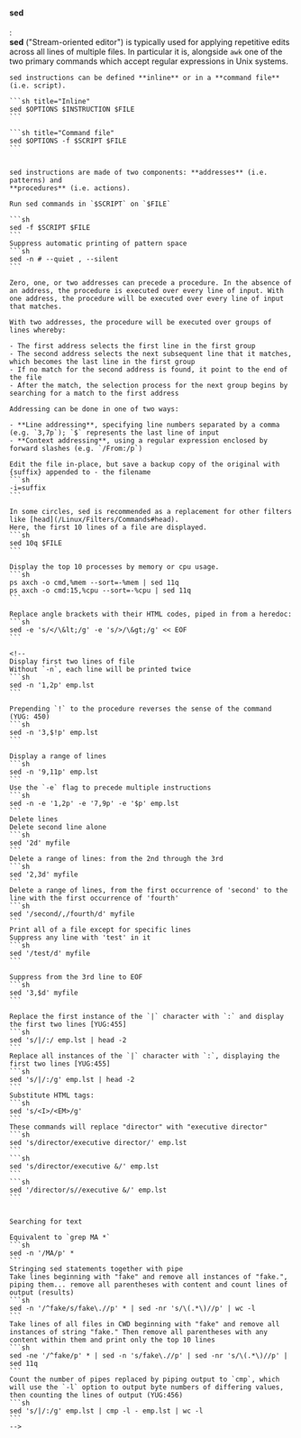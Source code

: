 #### sed
:   
    **sed** ("Stream-oriented editor") is typically used for applying repetitive edits across all lines of multiple files. In particular it is, alongside `awk` one of the two primary commands which accept regular expressions in Unix systems. 
    
    sed instructions can be defined **inline** or in a **command file** (i.e. script).
    
    ```sh title="Inline"
    sed $OPTIONS $INSTRUCTION $FILE
    ```

    ```sh title="Command file"
    sed $OPTIONS -f $SCRIPT $FILE
    ```
    

    sed instructions are made of two components: **addresses** (i.e. patterns) and
    **procedures** (i.e. actions).

    Run sed commands in `$SCRIPT` on `$FILE`

    ```sh
    sed -f $SCRIPT $FILE
    ```
    Suppress automatic printing of pattern space
    ```sh
    sed -n # --quiet , --silent
    ```
    
    Zero, one, or two addresses can precede a procedure. In the absence of an address, the procedure is executed over every line of input. With one address, the procedure will be executed over every line of input that matches.

    With two addresses, the procedure will be executed over groups of lines whereby:

    - The first address selects the first line in the first group
    - The second address selects the next subsequent line that it matches, which becomes the last line in the first group
    - If no match for the second address is found, it point to the end of the file
    - After the match, the selection process for the next group begins by searching for a match to the first address

    Addressing can be done in one of two ways:

    - **Line addressing**, specifying line numbers separated by a comma (e.g. `3,7p`); `$` represents the last line of input
    - **Context addressing**, using a regular expression enclosed by forward slashes (e.g. `/From:/p`)

    Edit the file in-place, but save a backup copy of the original with {suffix} appended to - the filename
    ```sh
    -i=suffix
    ```

    In some circles, sed is recommended as a replacement for other filters like [head](/Linux/Filters/Commands#head).
    Here, the first 10 lines of a file are displayed.
    ```sh
    sed 10q $FILE
    ```

    Display the top 10 processes by memory or cpu usage.
    ```sh
    ps axch -o cmd,%mem --sort=-%mem | sed 11q
    ps axch -o cmd:15,%cpu --sort=-%cpu | sed 11q
    ```

    Replace angle brackets with their HTML codes, piped in from a heredoc:
    ```sh
    sed -e 's/</\&lt;/g' -e 's/>/\&gt;/g' << EOF
    ```

    <!-- 
    Display first two lines of file
    Without `-n`, each line will be printed twice
    ```sh
    sed -n '1,2p' emp.lst
    ```

    Prepending `!` to the procedure reverses the sense of the command (YUG: 450)
    ```sh
    sed -n '3,$!p' emp.lst
    ```
    
    Display a range of lines
    ```sh
    sed -n '9,11p' emp.lst
    ```
    Use the `-e` flag to precede multiple instructions
    ```sh
    sed -n -e '1,2p' -e '7,9p' -e '$p' emp.lst
    ```
    Delete lines
    Delete second line alone
    ```sh
    sed '2d' myfile
    ```
    Delete a range of lines: from the 2nd through the 3rd
    ```sh
    sed '2,3d' myfile
    ```
    Delete a range of lines, from the first occurrence of 'second' to the line with the first occurrence of 'fourth'
    ```sh
    sed '/second/,/fourth/d' myfile
    ```
    Print all of a file except for specific lines
    Suppress any line with 'test' in it
    ```sh
    sed '/test/d' myfile
    ```

    Suppress from the 3rd line to EOF
    ```sh
    sed '3,$d' myfile
    ```
    
    Replace the first instance of the `|` character with `:` and display the first two lines [YUG:455]
    ```sh
    sed 's/|/:/ emp.lst | head -2
    ```
    Replace all instances of the `|` character with `:`, displaying the first two lines [YUG:455]
    ```sh
    sed 's/|/:/g' emp.lst | head -2
    ```
    Substitute HTML tags:
    ```sh
    sed 's/<I>/<EM>/g'
    ```
    These commands will replace "director" with "executive director"
    ```sh
    sed 's/director/executive director/' emp.lst
    ```
    ```sh
    sed 's/director/executive &/' emp.lst
    ```
    ```sh
    sed '/director/s//executive &/' emp.lst
    ```
    
    
    Searching for text

    Equivalent to `grep MA *`
    ```sh
    sed -n '/MA/p' *
    ```
    Stringing sed statements together with pipe
    Take lines beginning with "fake" and remove all instances of "fake.", piping them... remove all parentheses with content and count lines of output (results)
    ```sh
    sed -n '/^fake/s/fake\.//p' * | sed -nr 's/\(.*\)//p' | wc -l
    ```
    Take lines of all files in CWD beginning with "fake" and remove all instances of string "fake." Then remove all parentheses with any content within them and print only the top 10 lines
    ```sh
    sed -ne '/^fake/p' * | sed -n 's/fake\.//p' | sed -nr 's/\(.*\)//p' | sed 11q
    ```
    Count the number of pipes replaced by piping output to `cmp`, which will use the `-l` option to output byte numbers of differing values, then counting the lines of output (YUG:456)
    ```sh
    sed 's/|/:/g' emp.lst | cmp -l - emp.lst | wc -l
    ``` 
    -->
